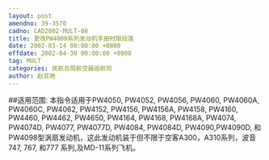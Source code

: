 ```yaml
---
layout: post
amendno: 39-3570
cadno: CAD2002-MULT-08
title: 更改PW4000系列发动机手册时限段落
date: 2002-03-14 00:00:00 +0800
effdate: 2002-04-30 00:00:00 +0800
tag: MULT
categories: 民航总局航空器适航司
author: 赵亚艳
---
```


##适用范围:
本指令适用于PW4050, PW4052, PW4056, PW4060, PW4060A, PW4060C, PW4062, PW4152, PW4156, PW4156A, PW4158, PW4160, PW4460, PW4462, PW4650, PW4164, PW4168, PW4168A, PW4074, PW4074D, PW4077, PW4077D, PW4084, PW4084D, PW4090,PW4090D, 和PW4098型涡扇发动机，这此发动机装于但不限于空客A300，A310系列，波音747, 767, 和777 系列,及MD-11系列飞机。

